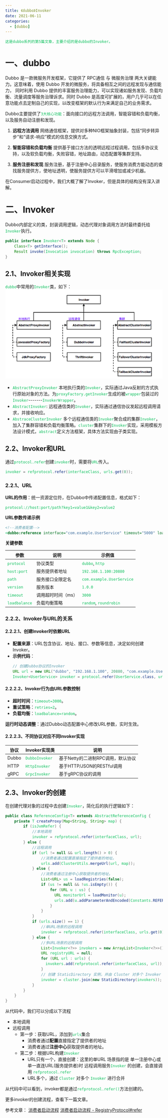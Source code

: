 ```yaml
---
title: 《dubbo》Invoker
date: 2021-06-11
categories:
  - [dubbo]
---
```


    这是dubbo系列的第5篇文章，主要介绍的是dubbo的Invoker。

<style>
.my-code {
   color: orange;
}
.orange {
   color: rgb(255, 53, 2)
}
.red {
   color: red
}
code {
   color: #0ABF5B;
}
</style>

# 一、dubbo
Dubbo 是一款微服务开发框架，它提供了 RPC通信 与 微服务治理 两大关键能力。这意味着，使用 Dubbo 开发的微服务，将具备相互之间的远程发现与通信能力， 同时利用 Dubbo 提供的丰富服务治理能力，可以实现诸如服务发现、负载均衡、流量调度等服务治理诉求。同时 Dubbo 是高度可扩展的，用户几乎可以在任意功能点去定制自己的实现，以改变框架的默认行为来满足自己的业务需求。

<!--more-->

Dubbo主要提供了`3大核心功能`：面向接口的远程方法调用，智能容错和负载均衡，以及服务自动注册和发现。
1. **远程方法调用**
网络通信框架，提供对多种NIO框架抽象封装，包括“同步转异步”和“请求-响应”模式的信息交换方式。

2. **智能容错和负载均衡**
提供基于接口方法的透明远程过程调用，包括多协议支持，以及软负载均衡，失败容错，地址路由，动态配置等集群支持。

3. **服务注册和发现**
服务注册，基于注册中心目录服务，使服务消费方能动态的查找服务提供方，使地址透明，使服务提供方可以平滑增加或减少机器。

在Consumer启动过程中，我们大概了解了Invoker，但是具体的结构没有深入讲解。

# 二、Invoker
Dubbo内部定义的类，封装调用逻辑，动态代理对象调用方法时最终委托给`Invoker`执行。
```java
public interface Invoker<T> extends Node {
    Class<T> getInterface();
    Result invoke(Invocation invocation) throws RpcException;
}
```

## 2.1、Invoker相关实现
`dubbo`中常用的`Invoker`类，如下：
![常见的invoker](2021-06-11-dubbo-invoker/常见的invoker.png)
- `AbstractProxyInvoker` 本地执行类的`Invoker`，实际通过Java反射的方式执行原始对象的方法。为`proxyFactory.getInvoker`生成的被`wrapper`包装过的`Invoker`-------`InvokerWrapper`。
- `AbstractInvoker`: 远程通信类的`Invoker`，实际通过通信协议发起远程调用请求，并接收响应。
- `AbstraceClusterInvoker` 多个远程通信类的`Invoker`聚合成的集群`Invoker`，加入了集群容错和负载均衡策略。`cluster`集群下的`Invoker`实现，采用模板方法设计模式，`abstract`定义方法框架，具体方法实现由子类实现。


## 2.2、Invoker和URL
通过`protocol.refer`创建`invoker`时，需要将`URL`传入。
```java
invoker = refprotocol.refer(interfaceClass, urls.get(0));
```

### 2.2.1、URL
**URL的作用**：统一资源定位符，在Dubbo中传递配置信息，格式如下：
```text
protocol://host:port/path?key1=value1&key2=value2
```

**URL参数传递示例**
```xml
<!--消费者配置-->
<dubbo:reference interface="com.example.UserService" timeout="5000" loadbalance="leastactive"/>
```


**关键参数**

| 参数          | 说明                 | 示例值               |
|---------------|----------------------|----------------------|
| `protocol`    | 协议类型             | `dubbo`, `http`      |
| `host:port`   | 服务提供者地址       | `192.168.1.100:20880`|
| `path`        | 服务接口全限定名     | `com.example.UserService` |
| `version`     | 服务版本             | `1.0.0`              |
| `timeout`     | 调用超时时间（ms）   | `3000`               |
| `loadbalance` | 负载均衡策略         | `random`, `roundrobin` |

### 2.2.2、Invoker与URL的关系

#### 2.2.2.1、创建Invoker时依赖URL
- **配置来源**：URL包含协议、地址、接口、参数等信息，决定如何创建Invoker。
- **示例代码**：
  ```java
  // 创建Dubbo协议的Invoker
  URL url = new URL("dubbo", "192.168.1.100", 20880, "com.example.UserService", params);
  Invoker<UserService> invoker = protocol.refer(UserService.class, url);
  ```

#### 2.2.2.2、Invoker行为由URL参数控制
- **超时时间**：`timeout=3000`。
- **重试策略**：`retries=2`。
- **负载均衡**：`loadbalance=random`。

**运行时动态调整**：通过Dubbo动态配置中心修改URL参数，实时生效。

#### 2.2.2.3、不同协议对应不同Invoker实现
| 协议    | Invoker实现类       | 说明                      |
|---------|---------------------|-------------------------|
| Dubbo   | `DubboInvoker`      | 基于Netty的二进制RPC调用，默认协议   |
| HTTP    | `HttpInvoker`       | 基于HTTP/JSON的RESTful调用   |
| gRPC    | `GrpcInvoker`       | 基于gRPC协议的调用             |



## 2.3、Invoker的创建
在创建代理对象的过程中去创建`Invoker`，简化后的执行逻辑如下：
```java
public class ReferenceConfig<T> extends AbstractReferenceConfig {
    private T createProxy(Map<String, String> map) {
        if (isJvmRefer) {
            //本地调用
            invoker = refprotocol.refer(interfaceClass, url);
        } else {
            //远程调用
            if (url != null && url.length() > 0) {
                //消费者通过配置直接指定了提供者的地址。
                urls.add(ClusterUtils.mergeUrl(url, map));
            } else {
                //消费者通过注册中心获取提供者的地址。
                List<URL> us = loadRegistries(false);
                if (us != null && !us.isEmpty()) {
                    for (URL u : us) {
                      URL monitorUrl = loadMonitor(u);
                      urls.add(u.addParameterAndEncoded(Constants.REFER_KEY, StringUtils.toQueryString(map)));
                    }
                }
            }
            if (urls.size() == 1) {
                //单URL场景的远程调用
                invoker = refprotocol.refer(interfaceClass, urls.get(0));
            } else {
                //多URL场景的远程调用
                List<Invoker<?>> invokers = new ArrayList<Invoker<?>>();
                URL registryURL = null;
                for (URL url : urls) {
                  invokers.add(refprotocol.refer(interfaceClass, url));
                }
                // 创建 StaticDirectory 实例，并由 Cluster 对多个 Invoker 进行合并
                invoker = cluster.join(new StaticDirectory(invokers));
            }
        }
    }
}
```
从代码中，我们可以分成以下流程
- 本地调用
- 远程调用
  - 第一步：获取URL，添加到`urls`集合
    - 消费者通过**配置**直接指定了提供者的地址
    - 消费者通过**注册中心**获取提供者的地址。
  - 第二步：根据URL构建`Invoker`
    - URL只有一个，直接创建：这里的单URL 场景指的是 单一注册中心或 单一直连URL(服务提供者)时 远程调用服务`Invoker` 的创建，会直接调用 `refprotocol.refer`
    - URL多个，通过 `Cluster` 对多个 `Invoker` 进行合并

从代码中可以看到，invoker都是通过`refprotocol.refer()`方法创建的。

更多invoker的创建流程，查看下一篇文章。


参考文章：
[消费者启动流程](https://blog.csdn.net/qq_36882793/article/details/115726433)
[消费者启动流程 - RegistryProtocol#refer](https://blog.csdn.net/qq_36882793/article/details/116661370)